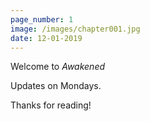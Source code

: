 ```yaml
---
page_number: 1
image: /images/chapter001.jpg
date: 12-01-2019
---
```

Welcome to _Awakened_

Updates on Mondays.

Thanks for reading!
